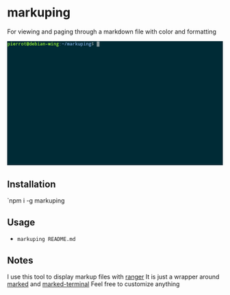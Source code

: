 # markuping
For viewing and paging through a markdown file with color and formatting

![](markuping.gif)

## Installation
`npm i -g markuping

## Usage
* `markuping README.md`

## Notes
I use this tool to display markup files with [ranger](https://github.com/ranger/ranger)
It is just a wrapper around [marked](https://github.com/chjj/marked) and [marked-terminal](https://github.com/mikaelbr/marked-terminal)
Feel free to customize anything
